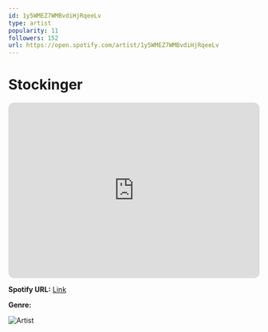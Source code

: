 ```yaml
---
id: 1y5WMEZ7WMBvdiHjRqeeLv
type: artist
popularity: 11
followers: 152
url: https://open.spotify.com/artist/1y5WMEZ7WMBvdiHjRqeeLv
---
```

# Stockinger

<iframe style="border-radius:12px" src="https://open.spotify.com/embed/artist/1y5WMEZ7WMBvdiHjRqeeLv" width="100%" height="352" frameBorder="0" allowfullscreen="" allow="autoplay; clipboard-write; encrypted-media; fullscreen; picture-in-picture" loading="lazy"></iframe>

**Spotify URL:** [Link](https://open.spotify.com/artist/1y5WMEZ7WMBvdiHjRqeeLv)

**Genre:** 

![Artist](https://i.scdn.co/image/ab67616d0000b273d5549964ad4e92ab16e7b36c)
